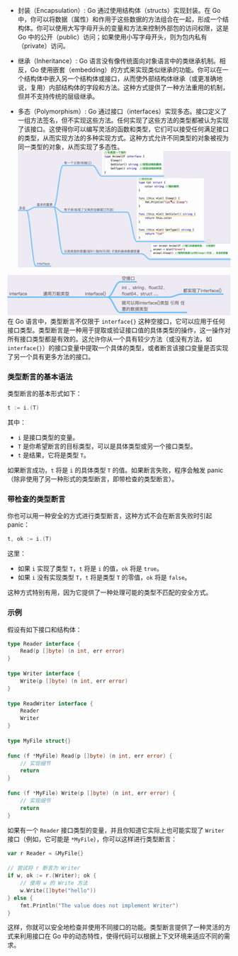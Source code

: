 - 封装（Encapsulation）: Go 通过使用结构体（structs）实现封装。在 Go 中，你可以将数据（属性）和作用于这些数据的方法组合在一起，形成一个结构体。你可以使用大写字母开头的变量和方法来控制外部包的访问权限，这是 Go 中的公开（public）访问；如果使用小写字母开头，则为包内私有（private）访问。

- 继承（Inheritance）: Go 语言没有像传统面向对象语言中的类继承机制。相反，Go 使用嵌套（embedding）的方式来实现类似继承的功能。你可以在一个结构体中嵌入另一个结构体或接口，从而使外部结构体继承（或更准确地说，复用）内部结构体的字段和方法。这种方式提供了一种方法重用的机制，但并不支持传统的层级继承。

- 多态（Polymorphism）: Go 通过接口（interfaces）实现多态。接口定义了一组方法签名，但不实现这些方法。任何实现了这些方法的类型都被认为实现了该接口。这使得你可以编写灵活的函数和类型，它们可以接受任何满足接口的类型，从而实现方法的多种实现方式。这种方式允许不同类型的对象被视为同一类型的对象，从而实现了多态性。![1](./imgs/1.png)

![interface](./imgs/interface.png)
在 Go 语言中，类型断言不仅限于 `interface{}` 这种空接口，它可以应用于任何接口类型。类型断言是一种用于提取或验证接口值的具体类型的操作，这一操作对所有接口类型都是有效的。这允许你从一个具有较少方法（或没有方法，如 `interface{}`）的接口变量中提取一个具体的类型，或者断言该接口变量是否实现了另一个具有更多方法的接口。

### 类型断言的基本语法

类型断言的基本形式如下：

```go
t := i.(T)
```

其中：
- `i` 是接口类型的变量。
- `T` 是你希望断言的目标类型，可以是具体类型或另一个接口类型。
- `t` 是结果，它将是类型 `T`。

如果断言成功，`t` 将是 `i` 的具体类型 `T` 的值。如果断言失败，程序会触发 panic（除非使用了另一种形式的类型断言，即带检查的类型断言）。

### 带检查的类型断言

你也可以用一种安全的方式进行类型断言，这种方式不会在断言失败时引起 panic：

```go
t, ok := i.(T)
```

这里：
- 如果 `i` 实现了类型 `T`，`t` 将是 `i` 的值，`ok` 将是 `true`。
- 如果 `i` 没有实现类型 `T`，`t` 将是类型 `T` 的零值，`ok` 将是 `false`。

这种方式特别有用，因为它提供了一种处理可能的类型不匹配的安全方式。

### 示例

假设有如下接口和结构体：

```go
type Reader interface {
    Read(p []byte) (n int, err error)
}

type Writer interface {
    Write(p []byte) (n int, err error)
}

type ReadWriter interface {
    Reader
    Writer
}

type MyFile struct{}

func (f *MyFile) Read(p []byte) (n int, err error) {
    // 实现细节
    return
}

func (f *MyFile) Write(p []byte) (n int, err error) {
    // 实现细节
    return
}
```

如果有一个 `Reader` 接口类型的变量，并且你知道它实际上也可能实现了 `Writer` 接口（例如，它可能是 `*MyFile`），你可以这样进行类型断言：

```go
var r Reader = &MyFile{}

// 尝试将 r 断言为 Writer
if w, ok := r.(Writer); ok {
    // 使用 w 的 Write 方法
    w.Write([]byte("hello"))
} else {
    fmt.Println("The value does not implement Writer")
}
```

这样，你就可以安全地检查并使用不同接口的功能。类型断言提供了一种灵活的方式来利用接口在 Go 中的动态特性，使得代码可以根据上下文环境来适应不同的需求。